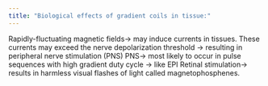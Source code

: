 ```yaml
---
title: "Biological effects of gradient coils in tissue:"
---
```

Rapidly-fluctuating magnetic fields&#8594; may induce currents in tissues.
These currents may exceed the nerve depolarization threshold &#8594; resulting in peripheral nerve stimulation (PNS)
PNS&#8594; most likely to occur in pulse sequences with high gradient duty cycle &#8594; like EPI
Retinal stimulation&#8594; results in harmless visual flashes of light called magnetophosphenes.

